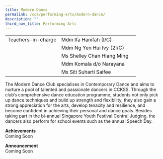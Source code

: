 ```yaml
---
title: Modern Dance
permalink: /cca/performing-arts/modern-dance/
description: ""
third_nav_title: Performing Arts
---
```

|  	|  	|  	|			
|---	|---	|---	|			
|  	Teachers-in-charge 	|  	Mdm Ifa Hanifah (I/C)	|  		|  
|  		|  	Mdm Ng Yen Hui Ivy (2I/C)	|  		|  
|  		|  	Ms Shelley Chan Hiang Ming	|  		|  
|  		|  	Mdm Komala d/o Narayana	|  		|  
|  		|  	Ms Siti Suharti Saifee	|  		|  

The Modern Dance Club specialises in Contemporary Dance and aims to nurture a pool of talented and passionate dancers in CCKSS. Through the club’s comprehensive dance education programme, students not only pick up dance techniques and build up strength and flexibility, they also gain a strong appreciation for the arts, develop tenacity and resilience, and become confident in achieving their personal and dance goals. Besides taking part in the bi-annual Singapore Youth Festival Central Judging, the dancers also perform for school events such as the annual Speech Day.  

**Achievements**
<br>Coming Soon

**Announcement** 
<br>Coming Soon
